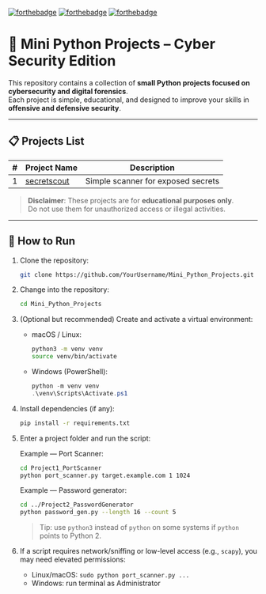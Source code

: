 [![forthebadge](https://forthebadge.com/images/badges/made-with-python.svg)](https://forthebadge.com)
[![forthebadge](https://forthebadge.com/images/badges/built-with-love.svg)](https://forthebadge.com)
[![forthebadge](https://forthebadge.com/images/badges/powered-by-energy-drinks.svg)](https://forthebadge.com)

# 🐍 Mini Python Projects – Cyber Security Edition
  
This repository contains a collection of **small Python projects focused on cybersecurity and digital forensics**.  
Each project is simple, educational, and designed to improve your skills in **offensive and defensive security**. 

---

## 📋 Projects List

| #  | Project Name                        | Description                        |
|----|-------------------------------------|------------------------------------|
| 1  | [secretscout](projects/secretscout) | Simple scanner for exposed secrets |

> **Disclaimer**: These projects are for **educational purposes only**.  
Do not use them for unauthorized access or illegal activities.

---

## 🚀 How to Run

1. Clone the repository:

   ```bash
   git clone https://github.com/YourUsername/Mini_Python_Projects.git
   ```

2. Change into the repository:

   ```bash
   cd Mini_Python_Projects
   ```

3. (Optional but recommended) Create and activate a virtual environment:

   * macOS / Linux:

     ```bash
     python3 -m venv venv
     source venv/bin/activate
     ```

   * Windows (PowerShell):

     ```powershell
     python -m venv venv
     .\venv\Scripts\Activate.ps1
     ```

4. Install dependencies (if any):

   ```bash
   pip install -r requirements.txt
   ```

5. Enter a project folder and run the script:

   Example — Port Scanner:

   ```bash
   cd Project1_PortScanner
   python port_scanner.py target.example.com 1 1024
   ```

   Example — Password generator:

   ```bash
   cd ../Project2_PasswordGenerator
   python password_gen.py --length 16 --count 5
   ```

   > Tip: use `python3` instead of `python` on some systems if `python` points to Python 2.

6. If a script requires network/sniffing or low-level access (e.g., `scapy`), you may need elevated permissions:

   * Linux/macOS: `sudo python port_scanner.py ...`
   * Windows: run terminal as Administrator

